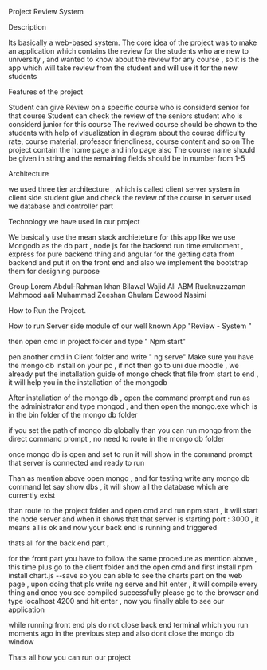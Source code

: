 Project Review System

Description

Its basically a web-based system. The core idea of the project was to make an application which contains the review for the students who are new to university , and wanted to know about the review for any course , so it is the app which will take review from the student and will use it for the new students

Features of the project

Student can give Review on a specific course who is considerd senior for that course
Student can check the review of the seniors student who is considerd junior for this course
The reviwed course should be shown to the students with help of visualization in diagram about the course difficulty rate, course material, professor friendliness, course content and so on 
The project contain the home page and info page also
The course name should be given in string and the remaining fields should be in number from 1-5

Architecture

we used three tier architecture , which is called client server system
in client side student give and check the review of the course 
in server used we database and controller part

Technology we have used in our project

We basically use the mean stack archieteture for this app like we use Mongodb as the db part , node js for the backend run time enviroment , express for pure backend thing and angular for the getting data from backend and put it on the front end and also we implement the bootstrap them for designing purpose


Group Lorem 
Abdul-Rahman khan
Bilawal Wajid Ali
ABM Rucknuzzaman 
Mahmood aali
Muhammad Zeeshan 
Ghulam Dawood Nasimi


How to Run the Project.

How to run Server side module of our well known App "Review - System "

then open cmd in project folder and type " Npm start"	

pen another cmd in Client folder and write " ng serve"	Make sure you have the mongo db install on your pc , if not then go to uni due moodle , we already put the installation guide of mongo check that file from start to end , it will help you in the installation of the mongodb

After installation of the mongo db , open the command prompt and run as the administrator and type mongod , and then open the mongo.exe which is in the bin folder of the mongo db folder

if you set the path of mongo db globally than you can run mongo from the direct command prompt , no need to route in the mongo db folder 

once mongo db is open and set to run it will show in the command prompt that server is connected and ready to run

Than as mention above open mongo , and for testing write any mongo db command let say show dbs , it will show all the database which are currently exist 

than route to the project folder and open cmd and run npm start , it will start the node server and when it shows that that server is starting port : 3000 , it means all is ok and now your back end is running and triggered

thats all for the back end part , 


for the front part you have to follow the same procedure as mention above , this time plus go to the client folder and the open cmd and first install npm install chart.js --save so you can able to see the charts part on the web page , upon doing that pls write ng serve and hit enter , it will compile every thing and once you see compiled successfully please go to the browser and type localhost 4200 and hit enter , now you finally able to see our application

while running front end pls do not close back end terminal which you run moments ago in the previous step and also dont close the mongo db window



Thats all how you can run our project
